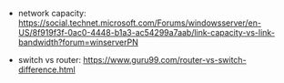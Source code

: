 - network capacity: https://social.technet.microsoft.com/Forums/windowsserver/en-US/8f919f3f-0ac0-4448-b1a3-ac54299a7aab/link-capacity-vs-link-bandwidth?forum=winserverPN

- switch vs router: https://www.guru99.com/router-vs-switch-difference.html